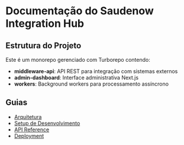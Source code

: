 # Documentação do Saudenow Integration Hub

## Estrutura do Projeto

Este é um monorepo gerenciado com Turborepo contendo:

- **middleware-api**: API REST para integração com sistemas externos
- **admin-dashboard**: Interface administrativa Next.js
- **workers**: Background workers para processamento assíncrono

## Guias

- [Arquitetura](./architecture.md)
- [Setup de Desenvolvimento](./development.md)
- [API Reference](./api-reference.md)
- [Deployment](./deployment.md)